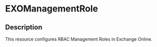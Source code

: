 # EXOManagementRole

## Description

This resource configures RBAC Management Roles in Exchange Online.
